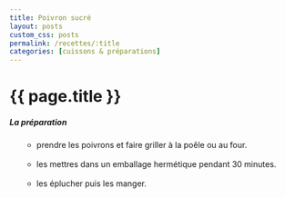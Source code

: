 ```yaml
---
title: Poivron sucré
layout: posts
custom_css: posts
permalink: /recettes/:title
categories: [cuissons & préparations]
---
```


# {{ page.title }}

##### La préparation

<ul id="prepa">

<section id="categories" markdown="1">

- prendre les poivrons et faire griller à la poêle ou au four.<br><br>
- les mettres dans un emballage hermétique pendant 30 minutes.<br><br>
- les éplucher puis les manger.

</section>

</ul>